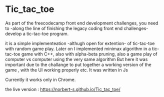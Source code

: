 # Tic_tac_toe

As part of the freecodecamp front end development challenges, you need to -along the line of finishing the legacy coding front end challenges-
develop a tic-tac-toe program.

it is a simple implementeation -althugh open for extention- of tic-tac-toe with random game play.
Later on I implemented minimax algorithm in a tic-tac-toe game with C++, also with alpha-beta pruning, also a game play of computer vs computer using the very same algorithm
But here it was important due to the challange to put together a working version of the game , with the UI working properly etc.
It was written in Js

Currently it works only in Chrome.


the live version :
https://norbert-s.github.io/Tic_tac_toe/
